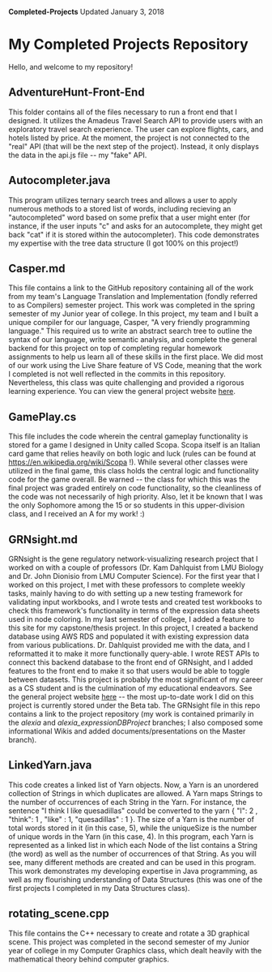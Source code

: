 **Completed-Projects** Updated January 3, 2018

# My Completed Projects Repository
Hello, and welcome to my repository!

## AdventureHunt-Front-End
This folder contains all of the files necessary to run a front end that I designed. It utilizes the Amadeus Travel Search API to provide users with an exploratory travel search experience. The user can explore flights, cars, and hotels listed by price. At the moment, the project is not connected to the "real" API (that will be the next step of the project). Instead, it only displays the data in the api.js file -- my "fake" API.

## Autocompleter.java
This program utilizes ternary search trees and allows a user to apply numerous methods to a stored list of words, including recieving an "autocompleted" word based on some prefix that a user might enter (for instance, if the user inputs "c" and asks for an autocomplete, they might get back "cat" if it is stored within the autocompleter). This code demonstrates my expertise with the tree data structure (I got 100% on this project!)

## Casper.md
This file contains a link to the GitHub repository containing all of the work from my team's Language Translation and Implementation (fondly referred to as Compilers) semester project. This work was completed in the spring semester of my Junior year of college. In this project, my team and I built a unique compiler for our language, Casper, "A very friendly programming language." This required us to write an abstract search tree to outline the syntax of our language, write semantic analysis, and complete the general backend for this project on top of completing regular homework assignments to help us learn all of these skills in the first place. We did most of our work using the Live Share feature of VS Code, meaning that the work I completed is not well reflected in the commits in this repository. Nevertheless, this class was quite challenging and provided a rigorous learning experience. You can view the general project website [here](https://dmoini.github.io/casper/).

## GamePlay.cs
This file includes the code wherein the central gameplay functionality is stored for a game I designed in Unity called Scopa. Scopa itself is an Italian card game that relies heavily on both logic and luck (rules can be found at https://en.wikipedia.org/wiki/Scopa !). While several other classes were utilized in the final game, this class holds the central logic and functionality code for the game overall. Be warned -- the class for which this was the final project was graded entirely on code functionality, so the cleanliness of the code was not necessarily of high priority. Also, let it be known that I was the only Sophomore among the 15 or so students in this upper-division class, and I received an A for my work! :)

## GRNsight.md
GRNsight is the gene regulatory network-visualizing research project that I worked on with a couple of professors (Dr. Kam Dahlquist from LMU Biology and Dr. John Dionisio from LMU Computer Science). For the first year that I worked on this project, I met with these professors to complete weekly tasks, mainly having to do with setting up a new testing framework for validating input workbooks, and I wrote tests and created test workbooks to check this framework's functionality in terms of the expression data sheets used in node coloring. In my last semester of college, I added a feature to this site for my capstone/thesis project. In this project, I created a backend database using AWS RDS and populated it with existing expression data from various publications. Dr. Dahlquist provided me with the data, and I reformatted it to make it more functionally query-able. I wrote REST APIs to connect this backend database to the front end of GRNsight, and I added features to the front end to make it so that users would be able to toggle between datasets. This project is probably the most significant of my career as a CS student and is the culmination of my educational endeavors. See the general project website [here](http://dondi.github.io/GRNsight) -- the most up-to-date work I did on this project is currently stored under the Beta tab. The GRNsight file in this repo contains a link to the project repository (my work is contained primarily in the _alexia_ and _alexia_expressionDBProject_ branches; I also composed some informational Wikis and added documents/presentations on the Master branch).

## LinkedYarn.java
This code creates a linked list of Yarn objects. Now, a Yarn is an unordered collection of Strings in which duplicates are allowed. A Yarn maps Strings to the number of occurrences of each String in the Yarn. For instance, the sentence "I think I like quesadillas" could be converted to the yarn { "I": 2 , "think": 1 , "like" : 1, "quesadillas" : 1 }. The size of a Yarn is the number of total words stored in it (in this case, 5), while the uniqueSize is the number of unique words in the Yarn (in this case, 4). In this program, each Yarn is represented as a linked list in which each Node of the list contains a String (the word) as well as the number of occurrences of that String. As you will see, many different methods are created and can be used in this program. This work demonstrates my developing expertise in Java programming, as well as my flourishing understanding of Data Structures (this was one of the first projects I completed in my Data Structures class).

## rotating_scene.cpp
This file contains the C++ necessary to create and rotate a 3D graphical scene. This project was completed in the second semester of my Junior year of college in my Computer Graphics class, which dealt heavily with the mathematical theory behind computer graphics.
